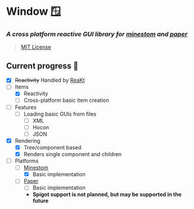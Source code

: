 # Window 🪟
### *A cross platform reactive GUI library for [minestom](https://github.com/Minestom/Minestom) and [paper](https://papermc.io/)*
> [MIT License](LICENSE.txt)

## Current progress 🚀
- [x] ~~Reactivity~~ Handled by [ReaKt](https://gitlab.com/bladehunt/reakt)
- [ ] Items
  - [x] Reactivity
  - [ ] Cross-platform basic item creation
- [ ] Features
  - [ ] Loading basic GUIs from files
    - [ ] XML
    - [ ] Hocon
    - [ ] JSON
- [x] Rendering
  - [x] Tree/component based
  - [x] Renders single component and children
- [ ] Platforms
  - [ ] [Minestom](minestom/README.md)
    - [x] Basic implementation
  - [ ] [Paper](paper/README.md)
    - [ ] Basic implementation
    - **Spigot support is not planned, but may be supported in the future**